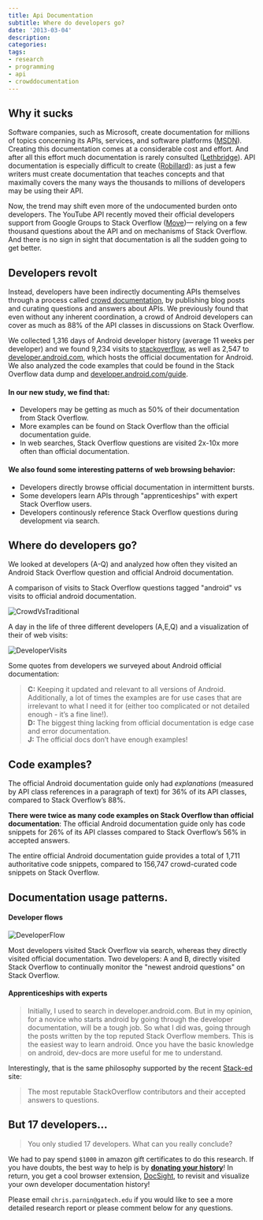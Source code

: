 ```yaml
---
title: Api Documentation 
subtitle: Where do developers go?
date: '2013-03-04'
description:
categories:
tags:
- research
- programming
- api
- crowddocumentation
---
```

Why it sucks
------------

Software companies, such as Microsoft, create documentation for millions of topics concerning its APIs, services, and software platforms ([MSDN][]). 
Creating this documentation comes at a considerable cost and effort.  And after all this effort much documentation is rarely consulted ([Lethbridge][]).  API documentation is especially difficult to create ([Robillard][]): as just a few writers must create documentation that teaches concepts and that maximally covers the many ways the thousands to millions of developers may be using their API.

Now, the trend may shift even more of the undocumented burden onto developers.  The YouTube API recently moved their official developers support
from Google Groups to Stack Overflow ([Move][])&mdash; relying on a few thousand questions about the API and on mechanisms of Stack Overflow.
And there is no sign in sight that documentation is all the sudden going to get better.

Developers revolt
------------

Instead, developers have been indirectly documenting APIs themselves through a process called [crowd documentation](http://blog.ninlabs.com/2012/05/crowd-documentation/), by publishing blog posts and curating questions and answers about APIs. 
We previously found that even without any inherent coordination, a crowd of Android developers can cover as much as 88% of the API classes in discussions on Stack Overflow.

We collected 1,316 days of Android developer history (average 11 weeks per developer) and we found 9,234 visits to [stackoverflow](http://stackoverflow.com), as well as 2,547 to [developer.android.com](http://developer.android.com), which hosts the official documentation for Android.  We also analyzed the code examples that could be found in the Stack Overflow data dump and [developer.android.com/guide](http://developer.android.com/guide).

#### In our new study, we find that:

* Developers may be getting as much as 50% of their documentation from Stack Overflow.
* More examples can be found on Stack Overflow than the official documentation guide.
* In web searches, Stack Overflow questions are visited 2x-10x more often than official documentation.

#### We also found some interesting patterns of web browsing behavior:

* Developers directly browse official documentation in intermittent bursts.
* Some developers learn APIs through "apprenticeships" with expert Stack Overflow users.
* Developers continously reference Stack Overflow questions during development via search.

[Lethbridge]:http://dx.doi.org/10.1109/MS.2003.1241364
[Robillard]:http://dx.doi.org/10.1109/MS.2009.193
[MSDN]:http://thirdblogfromthesun.com/2010/09/how-big-is-the-msdn-library/
[Move]:http://apiblog.youtube.com/2012/09/the-youtube-api-on-stack-overflow.html 


Where do developers go?
-------------

We looked at developers (A-Q) and analyzed how often they visited an Android Stack Overflow question and official Android documentation.

A comparison of visits to Stack Overflow questions tagged "android" vs visits to official android documentation.

![CrowdVsTraditional]({{urls.media}}/CrowdVsTraditional.png)

A day in the life of three different developers (A,E,Q) and a visualization of their of web visits:

![DeveloperVisits]({{urls.media}}/DeveloperVisits.png)

Some quotes from developers we surveyed about Android official documentation:

> **C:** Keeping it updated and relevant to all versions of Android.  Additionally, a lot of times the examples are for use cases that are irrelevant to what I need it for (either too complicated or not detailed enough - it’s a fine line!).  
> **D:** The biggest thing lacking from official documentation is edge case and error documentation.  
> **J:** The official docs don’t have enough examples!

Code examples?
-------------

The official Android documentation guide only had *explanations* (measured by API class references in a paragraph of text) for 36% of its API classes, compared to Stack Overflow’s 88%.

**There were twice as many code examples on Stack Overflow than official documentation**: The official Android documentation guide only has code snippets for 26% of its API classes compared to Stack Overflow’s 56% in accepted answers.

The entire official Android documentation guide provides a total of 1,711 authoritative code snippets, compared to 156,747 crowd-curated code snippets on Stack Overflow.

Documentation usage patterns.
-------------

#### Developer flows

![DeveloperFlow]({{urls.media}}/DeveloperFlow.png)

Most developers visited Stack Overflow via search, whereas they directly visited official documentation.  Two developers: A and B, directly visited Stack Overflow to continually monitor the "newest android questions" on Stack Overflow.

#### Apprenticeships with experts

> Initially, I used to search in developer.android.com. But in my opinion, for a novice who starts android by going through the developer documentation, will be a tough job. So what I did was, going through the posts written by the top reputed Stack Overflow members. This is the easiest way to learn android. Once you have the basic knowledge on android, dev-docs are more useful for me to understand.

Interestingly, that is the same philosophy supported by the recent [Stack-ed](http://www.stack-ed.com) site:

> The most reputable StackOverflow contributors and their accepted answers to questions.


But 17 developers...
-------------
> You only studied 17 developers.  What can you really conclude?  

We had to pay spend `$1000` in amazon gift certificates to do this research. If you have doubts, the best way to help is by **[donating your history](http://www.cc.gatech.edu/~vector/donatehistory.html)**!  In return, you get a cool browser extension, [DocSight](http://chrome.google.com/webstore/detail/docsight/ceacnbgdhcnofnomlkmackaennjfmnpc), to revisit and visualize your own developer documentation history! 

Please email `chris.parnin@gatech.edu` if you would like to see a more detailed research report or please comment below for any questions.
